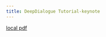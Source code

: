 ```yaml
---
title: DeepDialogue Tutorial-keynote
---
```


[local pdf](../../../pdfs/DeepDialogue_Tutorial-keynote.pdf)

